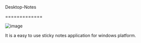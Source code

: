 Desktop-Notes

=============

![image](Images/main.ico)




It is a easy to use sticky notes application for windows platform. 